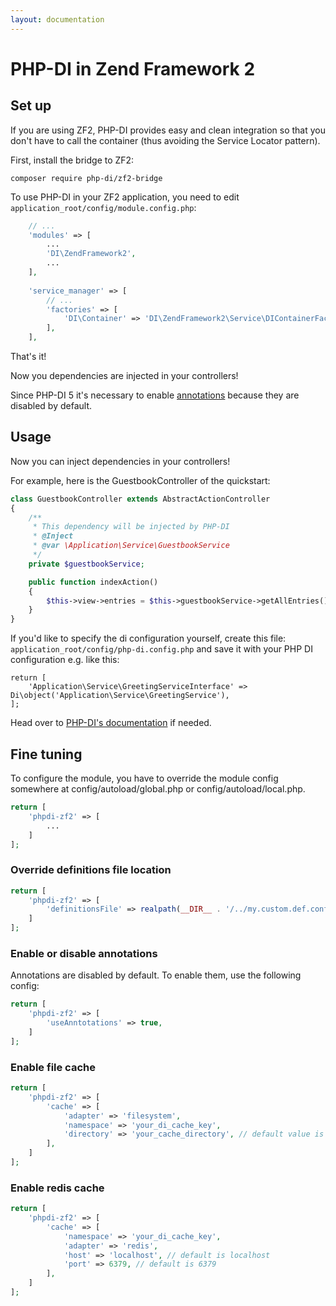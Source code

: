 ```yaml
---
layout: documentation
---
```


# PHP-DI in Zend Framework 2

## Set up

If you are using ZF2, PHP-DI provides easy and clean integration so that you don't have
to call the container (thus avoiding the Service Locator pattern).

First, install the bridge to ZF2:

```
composer require php-di/zf2-bridge
```

To use PHP-DI in your ZF2 application, you need to edit `application_root/config/module.config.php`:

```php
    // ...
    'modules' => [
        ...
        'DI\ZendFramework2',
        ...
    ],
    
    'service_manager' => [
        // ...
        'factories' => [
            'DI\Container' => 'DI\ZendFramework2\Service\DIContainerFactory',
        ],
    ],
```

That's it!

Now you dependencies are injected in your controllers!

Since PHP-DI 5 it's necessary to enable [annotations](#annotations) because they are disabled by default.

## Usage

Now you can inject dependencies in your controllers!

For example, here is the GuestbookController of the quickstart:

```php
class GuestbookController extends AbstractActionController
{
    /**
     * This dependency will be injected by PHP-DI
     * @Inject
     * @var \Application\Service\GuestbookService
     */
    private $guestbookService;

    public function indexAction()
    {
        $this->view->entries = $this->guestbookService->getAllEntries();
    }
}
```

If you'd like to specify the di configuration yourself, create this file: `application_root/config/php-di.config.php`
and save it with your PHP DI configuration e.g. like this:

```
return [
    'Application\Service\GreetingServiceInterface' => Di\object('Application\Service\GreetingService'),
];
```

Head over to [PHP-DI's documentation](http://php-di.org/doc/php-definitions.html) if needed.

## Fine tuning

To configure the module, you have to override the module config somewhere at config/autoload/global.php 
or config/autoload/local.php.
  
```php
return [
    'phpdi-zf2' => [
        ...
    ]
];
```

### Override definitions file location

```php
return [
    'phpdi-zf2' => [
        'definitionsFile' => realpath(__DIR__ . '/../my.custom.def.config.php'),
    ]
];
```

### <a name="annotations"></a> Enable or disable annotations

Annotations are disabled by default. To enable them, use the following config:

```php
return [
    'phpdi-zf2' => [
        'useAnntotations' => true,
    ]
];
```

### Enable file cache

```php
return [
    'phpdi-zf2' => [
        'cache' => [
            'adapter' => 'filesystem',
            'namespace' => 'your_di_cache_key',
            'directory' => 'your_cache_directory', // default value is data/php-di/cache
        ],
    ]
];
```

### Enable redis cache

```php
return [
    'phpdi-zf2' => [
        'cache' => [
            'namespace' => 'your_di_cache_key',
            'adapter' => 'redis',
            'host' => 'localhost', // default is localhost
            'port' => 6379, // default is 6379
        ],
    ]
];
```